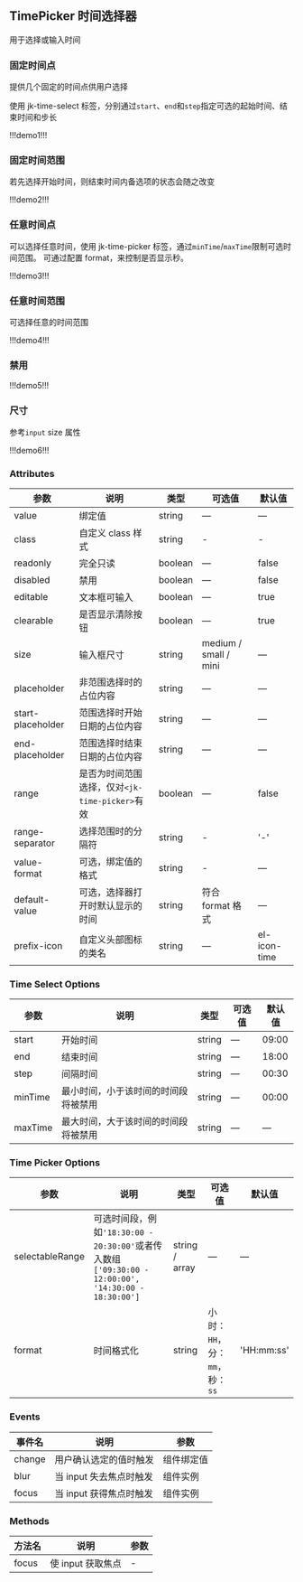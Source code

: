 ## TimePicker 时间选择器

用于选择或输入时间

### 固定时间点

提供几个固定的时间点供用户选择

使用 jk-time-select 标签，分别通过`start`、`end`和`step`指定可选的起始时间、结束时间和步长

!!!demo1!!!

### 固定时间范围

若先选择开始时间，则结束时间内备选项的状态会随之改变

!!!demo2!!!

### 任意时间点

可以选择任意时间，使用 jk-time-picker 标签，通过`minTime`/`maxTime`限制可选时间范围。
可通过配置 format，来控制是否显示秒。

!!!demo3!!!

### 任意时间范围

可选择任意的时间范围

!!!demo4!!!

### 禁用

!!!demo5!!!

### 尺寸

参考`input` size 属性

!!!demo6!!!

### Attributes

| 参数              | 说明                                           | 类型    | 可选值                | 默认值       |
| ----------------- | ---------------------------------------------- | ------- | --------------------- | ------------ |
| value             | 绑定值                                         | string  | —                     | —            |
| class             | 自定义 class 样式                              | string  | -                     | -            |
| readonly          | 完全只读                                       | boolean | —                     | false        |
| disabled          | 禁用                                           | boolean | —                     | false        |
| editable          | 文本框可输入                                   | boolean | —                     | true         |
| clearable         | 是否显示清除按钮                               | boolean | —                     | true         |
| size              | 输入框尺寸                                     | string  | medium / small / mini | —            |
| placeholder       | 非范围选择时的占位内容                         | string  | —                     | —            |
| start-placeholder | 范围选择时开始日期的占位内容                   | string  | —                     | —            |
| end-placeholder   | 范围选择时结束日期的占位内容                   | string  | —                     | —            |
| range             | 是否为时间范围选择，仅对`<jk-time-picker>`有效 | boolean | —                     | false        |
| range-separator   | 选择范围时的分隔符                             | string  | -                     | '-'          |
| value-format      | 可选，绑定值的格式                             | string  | -                     | —            |
| default-value     | 可选，选择器打开时默认显示的时间               | string  | 符合 format 格式      | —            |
| prefix-icon       | 自定义头部图标的类名                           | string  | —                     | el-icon-time |

### Time Select Options

| 参数    | 说明                                 | 类型   | 可选值 | 默认值 |
| ------- | ------------------------------------ | ------ | ------ | ------ |
| start   | 开始时间                             | string | —      | 09:00  |
| end     | 结束时间                             | string | —      | 18:00  |
| step    | 间隔时间                             | string | —      | 00:30  |
| minTime | 最小时间，小于该时间的时间段将被禁用 | string | —      | 00:00  |
| maxTime | 最大时间，大于该时间的时间段将被禁用 | string | —      | —      |

### Time Picker Options

| 参数            | 说明                                                                                                | 类型           | 可选值                         | 默认值     |
| --------------- | --------------------------------------------------------------------------------------------------- | -------------- | ------------------------------ | ---------- |
| selectableRange | 可选时间段，例如`'18:30:00 - 20:30:00'`或者传入数组`['09:30:00 - 12:00:00', '14:30:00 - 18:30:00']` | string / array | —                              | —          |
| format          | 时间格式化                                                                                          | string         | 小时：`HH`，分：`mm`，秒：`ss` | 'HH:mm:ss' |

### Events

| 事件名 | 说明                    | 参数       |
| ------ | ----------------------- | ---------- |
| change | 用户确认选定的值时触发  | 组件绑定值 |
| blur   | 当 input 失去焦点时触发 | 组件实例   |
| focus  | 当 input 获得焦点时触发 | 组件实例   |

### Methods

| 方法名 | 说明              | 参数 |
| ------ | ----------------- | ---- |
| focus  | 使 input 获取焦点 | -    |
